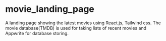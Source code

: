 # movie_landing_page
A landing page showing the latest movies using React.js, Tailwind css. The movie database(TMDB) is used for taking lists of recent movies and Appwrite for database storing.



